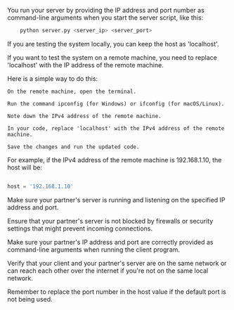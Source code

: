 
You run your server by providing the IP address and port number as command-line arguments when you start the server script, like this:

```python
    python server.py <server_ip> <server_port>
```

If you are testing the system locally, you can keep the host as 'localhost'.

If you want to test the system on a remote machine, you need to replace 'localhost' with the IP address of the remote machine.

Here is a simple way to do this:

    On the remote machine, open the terminal.

    Run the command ipconfig (for Windows) or ifconfig (for macOS/Linux).

    Note down the IPv4 address of the remote machine.

    In your code, replace 'localhost' with the IPv4 address of the remote machine.

    Save the changes and run the updated code.

For example, if the IPv4 address of the remote machine is 192.168.1.10, the host will be:

```python

host = '192.168.1.10'
```

Make sure your partner's server is running and listening on the specified IP address and port.

Ensure that your partner's server is not blocked by firewalls or security settings that might prevent incoming connections.

Make sure your partner's IP address and port are correctly provided as command-line arguments when running the client program.

Verify that your client and your partner's server are on the same network or can reach each other over the internet if you're not on the same local network.

Remember to replace the port number in the host value if the default port is not being used.
